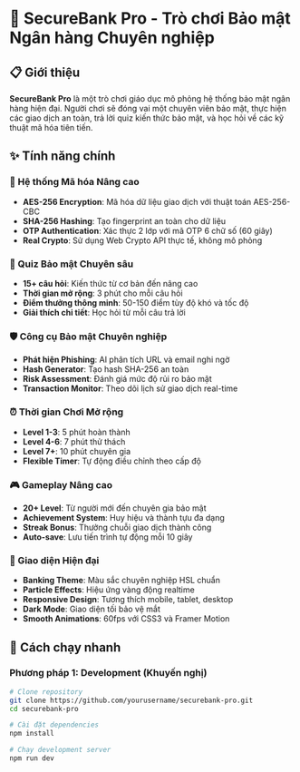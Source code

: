 # 🏦 SecureBank Pro - Trò chơi Bảo mật Ngân hàng Chuyên nghiệp

## 📋 Giới thiệu

**SecureBank Pro** là một trò chơi giáo dục mô phỏng hệ thống bảo mật ngân hàng hiện đại. Người chơi sẽ đóng vai một chuyên viên bảo mật, thực hiện các giao dịch an toàn, trả lời quiz kiến thức bảo mật, và học hỏi về các kỹ thuật mã hóa tiên tiến.

## ✨ Tính năng chính

### 🔐 Hệ thống Mã hóa Nâng cao
- **AES-256 Encryption**: Mã hóa dữ liệu giao dịch với thuật toán AES-256-CBC
- **SHA-256 Hashing**: Tạo fingerprint an toàn cho dữ liệu
- **OTP Authentication**: Xác thực 2 lớp với mã OTP 6 chữ số (60 giây)
- **Real Crypto**: Sử dụng Web Crypto API thực tế, không mô phỏng

### 🧠 Quiz Bảo mật Chuyên sâu
- **15+ câu hỏi**: Kiến thức từ cơ bản đến nâng cao
- **Thời gian mở rộng**: 3 phút cho mỗi câu hỏi
- **Điểm thưởng thông minh**: 50-150 điểm tùy độ khó và tốc độ
- **Giải thích chi tiết**: Học hỏi từ mỗi câu trả lời

### 🛡️ Công cụ Bảo mật Chuyên nghiệp
- **Phát hiện Phishing**: AI phân tích URL và email nghi ngờ
- **Hash Generator**: Tạo hash SHA-256 an toàn
- **Risk Assessment**: Đánh giá mức độ rủi ro bảo mật
- **Transaction Monitor**: Theo dõi lịch sử giao dịch real-time

### ⏰ Thời gian Chơi Mở rộng
- **Level 1-3**: 5 phút hoàn thành
- **Level 4-6**: 7 phút thử thách
- **Level 7+**: 10 phút chuyên gia
- **Flexible Timer**: Tự động điều chỉnh theo cấp độ

### 🎮 Gameplay Nâng cao
- **20+ Level**: Từ người mới đến chuyên gia bảo mật
- **Achievement System**: Huy hiệu và thành tựu đa dạng
- **Streak Bonus**: Thưởng chuỗi giao dịch thành công
- **Auto-save**: Lưu tiến trình tự động mỗi 10 giây

### 🎨 Giao diện Hiện đại
- **Banking Theme**: Màu sắc chuyên nghiệp HSL chuẩn
- **Particle Effects**: Hiệu ứng vàng động realtime
- **Responsive Design**: Tương thích mobile, tablet, desktop
- **Dark Mode**: Giao diện tối bảo vệ mắt
- **Smooth Animations**: 60fps với CSS3 và Framer Motion

## 🚀 Cách chạy nhanh

### Phương pháp 1: Development (Khuyến nghị)
```bash
# Clone repository
git clone https://github.com/yourusername/securebank-pro.git
cd securebank-pro

# Cài đặt dependencies
npm install

# Chạy development server
npm run dev
